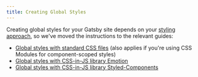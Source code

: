 ```yaml
---
title: Creating Global Styles
---
```


Creating global styles for your Gatsby site depends on your [styling approach](/docs/styling/), so we've moved the instructions to the relevant guides:

- [Global styles with standard CSS files](/docs/global-css/) (also applies if you're using CSS Modules for component-scoped styles)
- [Global styles with CSS-in-JS library Emotion](/docs/emotion/)
- [Global styles with CSS-in-JS library Styled-Components](/docs/styled-components/)
